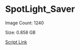 # SpotLight_Saver

Image Count: 1240

Size: 0.858 GB

[Script Link](https://github.com/liuyal/Archive/blob/master/Python/Utilities/Miscellaneous/spotlight_saver.py)